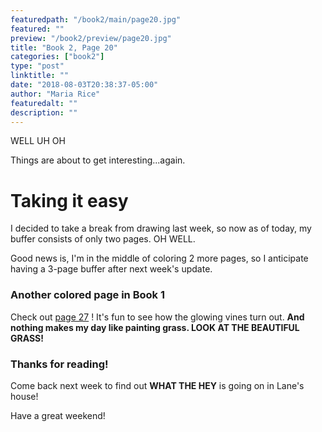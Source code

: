 ```yaml
---
featuredpath: "/book2/main/page20.jpg"
featured: ""
preview: "/book2/preview/page20.jpg"
title: "Book 2, Page 20"
categories: ["book2"]
type: "post"
linktitle: ""
date: "2018-08-03T20:38:37-05:00"
author: "Maria Rice"
featuredalt: ""
description: ""
---
```


WELL UH OH

Things are about to get interesting...again.

# Taking it easy

I decided to take a break from drawing last week, so
now as of today, my buffer consists of only two pages.
OH WELL.

Good news is, I'm in the middle of coloring 2 more pages,
so I anticipate having a 3-page buffer after next week's
update.

### Another colored page in Book 1

Check out [page 27](https://mcrice123.github.io/morphic/blog/book-1-page-27/)
! It's fun to see how the glowing vines turn out. **And
nothing makes my day like painting grass. LOOK AT THE
BEAUTIFUL GRASS!**

### Thanks for reading!

Come back next week to find out **WHAT THE HEY** is going on
in Lane's house!

Have a great weekend!
